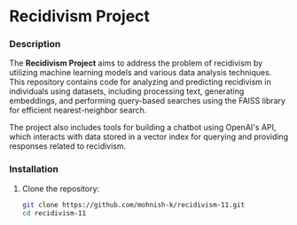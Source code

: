 # Recidivism Project

### **Description**
The **Recidivism Project** aims to address the problem of recidivism by utilizing machine learning models and various data analysis techniques. This repository contains code for analyzing and predicting recidivism in individuals using datasets, including processing text, generating embeddings, and performing query-based searches using the FAISS library for efficient nearest-neighbor search.

The project also includes tools for building a chatbot using OpenAI's API, which interacts with data stored in a vector index for querying and providing responses related to recidivism.

### **Installation**

1. Clone the repository:
   ```bash
   git clone https://github.com/mohnish-k/recidivism-11.git
   cd recidivism-11
